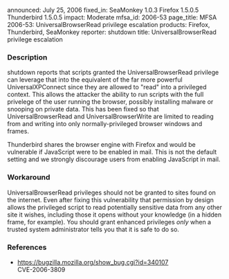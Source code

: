 announced: July 25, 2006
fixed_in: SeaMonkey 1.0.3
          Firefox 1.5.0.5
          Thunderbird 1.5.0.5
impact: Moderate
mfsa_id: 2006-53
page_title: MFSA 2006-53: UniversalBrowserRead privilege escalation
products: Firefox, Thunderbird, SeaMonkey
reporter: shutdown
title: UniversalBrowserRead privilege escalation

<h3>Description</h3>

<p>shutdown reports that scripts granted the UniversalBrowserRead privilege
can leverage that into the equivalent of the far more powerful
UniversalXPConnect since they are allowed to "read" into a privileged
context. This allows the attacker the ability to run scripts with the
full privelege of the user running the browser, possibly installing
malware or snooping on private data. This has been fixed so that
UniversalBrowserRead and UniversalBrowserWrite are limited to
reading from and writing into only normally-privileged browser
windows and frames.</p>

<p class="note">Thunderbird shares the browser engine with Firefox
and would be vulnerable if JavaScript were to be enabled in mail. This is not
the default setting and we strongly discourage users from enabling
JavaScript in mail.</p>

<h3>Workaround</h3>

<p>UniversalBrowserRead privileges should not be granted to sites found on the
internet. Even after fixing this vulnerability that permission by design
allows the privileged script to read potentially sensitive data from any
other site it wishes, including those it opens without your knowledge
(in a hidden frame, for example). You should grant enhanced privileges
<em>only</em> when a trusted system administrator tells you that it is
safe to do so.</p>

<h3>References</h3>

<ul>
<li><a href="https://bugzilla.mozilla.org/show_bug.cgi?id=340107">
https://bugzilla.mozilla.org/show_bug.cgi?id=340107</a><br/>
CVE-2006-3809</li>
</ul>



